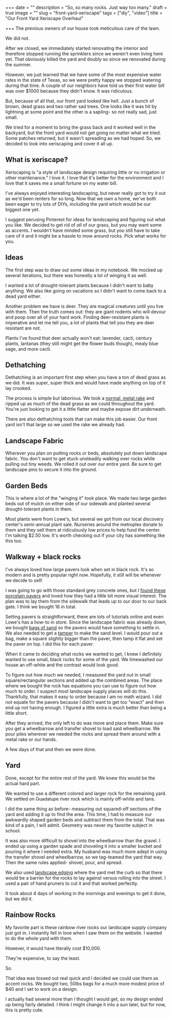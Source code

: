 +++
date = ""
description = "So, so many rocks. Just way too many."
draft = true
image = ""
slug = "front-yard-xeriscape"
tags = ["diy", "video"]
title = "Our Front Yard Xeriscape Overhaul"

+++
The previous owners of our house took meticulous care of the lawn.

We did not.

After we closed, we immediately started renovating the interior and therefore stopped running the sprinklers since we weren't even living here yet. That obviously killed the yard and doubly so since we renovated during the summer.

However, we just learned that we have some of the most expensive water rates in the state of Texas, so we were pretty happy we stopped watering during that time. A couple of our neighbors have told us their first water bill was over $1000 because they didn't know. It was ridiculous.

But, because of all that, our front yard looked like hell. Just a bunch of brown, dead grass and two rather sad trees. One looks like it was hit by lightning at some point and the other is a sapling- so not really sad, just small.

We tried for a moment to bring the grass back and it worked well in the backyard, but the front yard would not get going no matter what we tried. Some patches returned, but it wasn't spreading as we had hoped. So, we decided to look into xeriscaping and cover it all up.

## What is xeriscape?

Xeriscaping is "a style of landscape design requiring little or no irrigation or other maintenance." I love it. I love that it's better for the environment and I love that it saves me a small fortune on my water bill.

I've always enjoyed interesting landscaping, but never really got to try it out as we'd been renters for so long. Now that we own a home, we've both been eager to try lots of DIYs, including the yard which would be our biggest one yet.

I suggest perusing Pinterest for ideas for landscaping and figuring out what you like. We decided to get rid of _all_ of our grass, but you may want some as accents. I wouldn't have minded some grass, but you still have to take care of it and it might be a hassle to mow around rocks. Pick what works for you.

## Ideas

The first step was to draw out some ideas in my notebook. We mocked up several iterations, but there was honestly a lot of winging it as well.

I wanted a lot of drought-tolerant plants because I didn't want to baby anything. We also like going on vacations so I didn't want to come back to a dead yard either.

Another problem we have is deer. They are magical creatures until you live with them. Then the truth comes out: they are giant rodents who will devour and poop over all of your hard work. Finding deer-resistant plants is imperative and let me tell you, a lot of plants that tell you they are deer resistant are not.

Plants I've found that deer actually won't eat: lavender, cacti, century plants, lantanas (they still might get the flower buds though), mealy blue sage, and more cacti.

## Dethatching

Dethatching is an important first step when you have a ton of dead grass as we did. It was super, super thick and would have made anything on top of it lay crooked.

The process is simple but laborious. We took a [normal, metal rake](lowes.com/pd/CRAFTSMAN-58-in-L-Wood-Handle-Welded-steel-Garden-Rake/1000604757) and ripped up as much of the dead grass as we could throughout the yard. You're just looking to get it a little flatter and maybe expose dirt underneath.

There are also dethatching tools that can make this job easier. Our front yard isn't that large so we used the rake we already had.

## Landscape Fabric

Wherever you plan on putting rocks or beds, absolutely put down landscape fabric. You don't want to get stuck unsteadily walking over rocks while pulling out tiny weeds. We rolled it out over our entire yard. Be sure to get landscape pins to secure it into the ground.

## Garden Beds

This is where a lot of the "winging it" took place. We made two large garden beds out of mulch on either side of our sidewalk and planted several drought-tolerant plants in them.

Most plants were from Lowe's, but several we got from our local discovery center's semi-annual plant sale. Nurseries around the metroplex donate to them and they sell them at ridiculously low prices to help fund the center. I'm talking $2.50 low. It's worth checking out if your city has something like this too.

## Walkway + black rocks

I've always loved how large pavers look when set in black rock. It's so modern and is pretty popular right now. Hopefully, it still will be whenever we decide to sell!

I was going to go with those standard grey concrete ones, but I [found these porcelain pavers](https://www.lowes.com/pd/Satori-24-x-24-in-Sendero-Mica-Porcelain-Paver/5001372691?cm_mmc=shp-_-c-_-prd-_-lwn-_-google-_-lia-_-236-_-patiohardscape-_-5001372691-_-0&placeholder=null&ds_rl=1286981&gclid=Cj0KCQjw5auGBhDEARIsAFyNm9GHdfQXDhL8EeLfdHbb4-KXAkQ-EpfKozDOVx5IzuOPneGjyf56j_4aAigUEALw_wcB&gclsrc=aw.ds) and loved how they had a little bit more visual interest. The plan was to lay them from the sidewalk that leads up to our door to our back gate. I think we bought 16 in total.

Setting pavers is straightforward, there are lots of tutorials online and even Lowe's has a how-to in store. Since the landscape fabric was already down, we bought [bags of sand](https://www.lowes.com/pd/QUIKRETE-50-lb-All-Purpose-Sand/3048145) so the pavers would have something to settle in. We also needed to get a [tamper]() to make the sand level. I would pour out a bag, make a square slightly bigger than the paver, then tamp it flat and set the paver on top. I did this for each paver.

When it came to deciding what rocks we wanted to get, I knew I definitely wanted to use small, black rocks for some of the yard. We limewashed our house an off-white and the contrast would look good.

To figure out how much we needed, I measured the yard out in small square/rectangular sections and added up the combined areas. The place where we bought the rock has equations you can use to figure out how much to order. I suspect most landscape supply places will do this. Thankfully, that makes it easy to order because I am no math wizard. I did not equate for the pavers because I didn't want to get too "exact" and then end up not having enough. I figured a little extra is much better than being a little short.

After they arrived, the only left to do was move and place them. Make sure you get a wheelbarrow and transfer shovel to load said wheelbarrow. We pour piles wherever we needed the rocks and spread them around with a metal rake or our hands.

A few days of that and then we were done.

## Yard

Done, except for the entire rest of the yard. We knew this would be the actual hard part.

We wanted to use a different colored and larger rock for the remaining yard. We settled on Guadalupe river rock which is mainly off-white and tans.

I did the same thing as before- measuring out squared-off sections of the yard and adding it up to find the area. This time, I had to measure our awkwardly shaped garden beds and subtract them from the total. That was kind of a pain, I will admit. Geometry was never my favorite subject in school.

It was also more difficult to shovel into the wheelbarrow than the gravel. I ended up using a garden spade and shoveling it into a smaller bucket and pouring it where I needed extra. My husband was much more adept in using the transfer shovel and wheelbarrow, so we tag-teamed the yard that way. Then the same rules applied- shovel, pour, and spread.

We also used [landscape edging](https://www.lowes.com/pd/Suncast-Dig-In-20-ft-Flexscape-Green-Edging-Green-Plastic-Landscape-Edging-Roll/1000573733) where the yard met the curb so that there would be a barrier for the rocks to lay against versus rolling into the street. I used a pair of hand pruners to cut it and that worked perfectly.

It took about 4 days of working in the mornings and evenings to get it done, but we did it.

## Rainbow Rocks

My favorite part is these rainbow river rocks our landscape supply company just got in. I instantly fell in love when I saw them on the website. I wanted to do the whole yard with them.

However, it would have literally cost $10,000.

They're expensive, to say the least.

So.

That idea was tossed out real quick and I decided we could use them as accent rocks. We bought two, 50lbs bags for a much more modest price of $40 and I set to work on a design.

I actually had several more than I thought I would get, so my design ended up being fairly detailed. I think I might change it into a sun later, but for now, this is pretty cute.